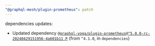 ```yaml
---
"@graphql-mesh/plugin-prometheus": patch
---
```

dependencies updates:
  - Updated dependency [`@graphql-yoga/plugin-prometheus@^5.0.0-rc-20240429151956-4a601b11` ↗︎](https://www.npmjs.com/package/@graphql-yoga/plugin-prometheus/v/5.0.0) (from `^4.1.0`, in `dependencies`)
